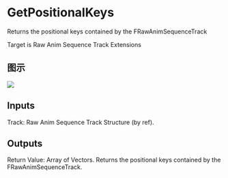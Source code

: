 # GetPositionalKeys

Returns the positional keys contained by the FRawAnimSequenceTrack

Target is Raw Anim Sequence Track Extensions

## 图示

![]($-20221218-17495940.png)

## Inputs

Track: Raw Anim Sequence Track Structure (by ref).  

## Outputs

Return Value: Array of Vectors. Returns the positional keys contained by the FRawAnimSequenceTrack.


